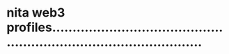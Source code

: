 # nita web3 profiles..........................................................................................

